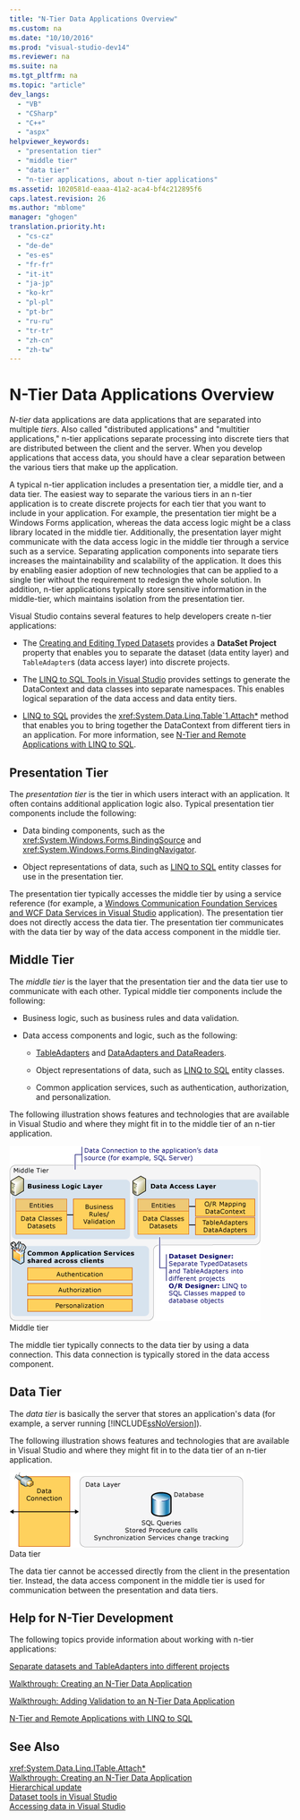 ```yaml
---
title: "N-Tier Data Applications Overview"
ms.custom: na
ms.date: "10/10/2016"
ms.prod: "visual-studio-dev14"
ms.reviewer: na
ms.suite: na
ms.tgt_pltfrm: na
ms.topic: "article"
dev_langs: 
  - "VB"
  - "CSharp"
  - "C++"
  - "aspx"
helpviewer_keywords: 
  - "presentation tier"
  - "middle tier"
  - "data tier"
  - "n-tier applications, about n-tier applications"
ms.assetid: 1020581d-eaaa-41a2-aca4-bf4c212895f6
caps.latest.revision: 26
ms.author: "mblome"
manager: "ghogen"
translation.priority.ht: 
  - "cs-cz"
  - "de-de"
  - "es-es"
  - "fr-fr"
  - "it-it"
  - "ja-jp"
  - "ko-kr"
  - "pl-pl"
  - "pt-br"
  - "ru-ru"
  - "tr-tr"
  - "zh-cn"
  - "zh-tw"
---
```

# N-Tier Data Applications Overview
*N-tier* data applications are data applications that are separated into multiple *tiers*. Also called "distributed applications" and "multitier applications," n-tier applications separate processing into discrete tiers that are distributed between the client and the server. When you develop applications that access data, you should have a clear separation between the various tiers that make up the application.  
  
 A typical n-tier application includes a presentation tier, a middle tier, and a data tier. The easiest way to separate the various tiers in an n-tier application is to create discrete projects for each tier that you want to include in your application. For example, the presentation tier might be a Windows Forms application, whereas the data access logic might be a class library located in the middle tier. Additionally, the presentation layer might communicate with the data access logic in the middle tier through a service such as a service. Separating application components into separate tiers increases the maintainability and scalability of the application. It does this by enabling easier adoption of new technologies that can be applied to a single tier without the requirement to redesign the whole solution. In addition, n-tier applications typically store sensitive information in the middle-tier, which maintains isolation from the presentation tier.  
  
 Visual Studio contains several features to help developers create n-tier applications:  
  
-   The [Creating and Editing Typed Datasets](../datatools/creating-and-editing-typed-datasets.md) provides a **DataSet Project** property that enables you to separate the dataset (data entity layer) and `TableAdapter`s (data access layer) into discrete projects.  
  
-   The [LINQ to SQL Tools in Visual Studio](../datatools/linq-to-sql-tools-in-visual-studio2.md) provides settings to generate the DataContext and data classes into separate namespaces. This enables logical separation of the data access and data entity tiers.  
  
-   [LINQ to SQL](../Topic/LINQ%20to%20SQL.md) provides the <xref:System.Data.Linq.Table`1.Attach*> method that enables you to bring together the DataContext from different tiers in an application. For more information, see [N-Tier and Remote Applications with LINQ to SQL](../Topic/N-Tier%20and%20Remote%20Applications%20with%20LINQ%20to%20SQL.md).  
  
## Presentation Tier  
 The *presentation tier* is the tier in which users interact with an application. It often contains additional application logic also. Typical presentation tier components include the following:  
  
-   Data binding components, such as the <xref:System.Windows.Forms.BindingSource> and <xref:System.Windows.Forms.BindingNavigator>.  
  
-   Object representations of data, such as [LINQ to SQL](../Topic/LINQ%20to%20SQL.md) entity classes for use in the presentation tier.  
  
 The presentation tier typically accesses the middle tier by using a service reference (for example, a [Windows Communication Foundation Services and WCF Data Services in Visual Studio](../datatools/windows-communication-foundation-services-and-wcf-data-services-in-visual-studio.md) application). The presentation tier does not directly access the data tier. The presentation tier communicates with the data tier by way of the data access component in the middle tier.  
  
## Middle Tier  
 The *middle tier* is the layer that the presentation tier and the data tier use to communicate with each other. Typical middle tier components include the following:  
  
-   Business logic, such as business rules and data validation.  
  
-   Data access components and logic, such as the following:  
  
    -   [TableAdapters](../Topic/TableAdapters.md) and [DataAdapters and DataReaders](../Topic/DataAdapters%20and%20DataReaders.md).  
  
    -   Object representations of data, such as [LINQ to SQL](../Topic/LINQ%20to%20SQL.md) entity classes.  
  
    -   Common application services, such as authentication, authorization, and personalization.  
  
 The following illustration shows features and technologies that are available in Visual Studio and where they might fit in to the middle tier of an n-tier application.  
  
 ![Middle tier components](../datatools/media/ntiermid.png "NtierMid")  
Middle tier  
  
 The middle tier typically connects to the data tier by using a data connection. This data connection is typically stored in the data access component.  
  
## Data Tier  
 The *data tier* is basically the server that stores an application's data (for example, a server running [!INCLUDE[ssNoVersion](../datatools/includes/ssnoversion_md.md)]).  
  
 The following illustration shows features and technologies that are available in Visual Studio and where they might fit in to the data tier of an n-tier application.  
  
 ![Data tier components](../datatools/media/ntierdatatier.png "ntierdatatier")  
Data tier  
  
 The data tier cannot be accessed directly from the client in the presentation tier. Instead, the data access component in the middle tier is used for communication between the presentation and data tiers.  
  
## Help for N-Tier Development  
 The following topics provide information about working with n-tier applications:  
  
 [Separate datasets and TableAdapters into different projects](../datatools/separate-datasets-and-tableadapters-into-different-projects.md)  
  
 [Walkthrough: Creating an N-Tier Data Application](../datatools/walkthrough--creating-an-n-tier-data-application.md)  
  
 [Walkthrough: Adding Validation to an N-Tier Data Application](../Topic/Walkthrough:%20Adding%20Validation%20to%20an%20N-Tier%20Data%20Application.md)  
  
 [N-Tier and Remote Applications with LINQ to SQL](../Topic/N-Tier%20and%20Remote%20Applications%20with%20LINQ%20to%20SQL.md)  
  
## See Also  
 <xref:System.Data.Linq.ITable.Attach*>   
 [Walkthrough: Creating an N-Tier Data Application](../datatools/walkthrough--creating-an-n-tier-data-application.md)   
 [Hierarchical update](../datatools/hierarchical-update.md)   
 [Dataset tools in Visual Studio](../datatools/dataset-tools-in-visual-studio.md)   
 [Accessing data in Visual Studio](../datatools/accessing-data-in-visual-studio.md)